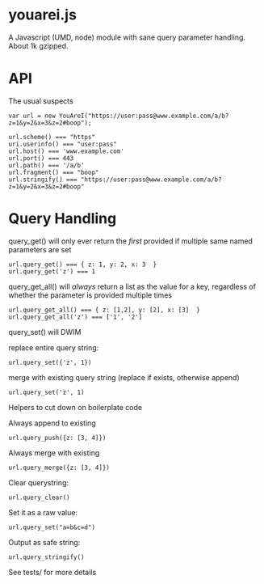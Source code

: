 youarei.js
==========

A Javascript (UMD, node) module with sane query parameter handling. About 1k gzipped.

API
===

The usual suspects

```
var url = new YouAreI("https://user:pass@www.example.com/a/b?z=1&y=2&x=3&z=2#boop");

url.scheme() === "https"
uri.userinfo() === "user:pass"
url.host() === 'www.example.com'
url.port() === 443
url.path() === '/a/b'
url.fragment() === "boop"
url.stringify() === "https://user:pass@www.example.com/a/b?z=1&y=2&x=3&z=2#boop"
```

Query Handling
==============

query_get() will only ever return the *first* provided if multiple same named parameters are set

```
url.query_get() === { z: 1, y: 2, x: 3  }
url.query_get('z') === 1
```

query_get_all() will *always* return a list as the value for a key, regardless of whether the parameter is provided multiple times

```
url.query_get_all() === { z: [1,2], y: [2], x: [3]  }
url.query_get_all('z') === ['1', '2']
```

query_set() will DWIM

replace entire query string:

`url.query_set({'z', 1})`

merge with existing query string (replace if exists, otherwise append)

`url.query_set('z', 1)`


Helpers to cut down on boilerplate code

Always append to existing

`url.query_push({z: [3, 4]})`

Always merge with existing

`url.query_merge({z: [3, 4]})`

Clear querystring:

`url.query_clear()`

Set it as a raw value:

`url.query_set("a=b&c=d")`

Output as safe string:

`url.query_stringify()`

See tests/ for more details
